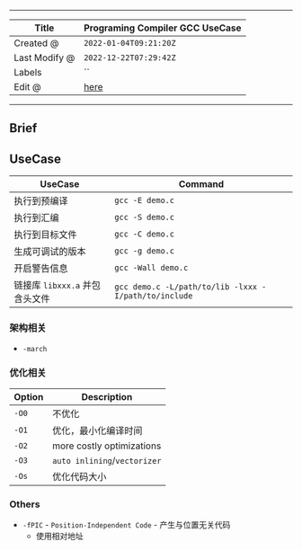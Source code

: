 -----

| Title         | Programing Compiler GCC UseCase                      |
| ------------- | ---------------------------------------------------- |
| Created @     | `2022-01-04T09:21:20Z`                               |
| Last Modify @ | `2022-12-22T07:29:42Z`                               |
| Labels        | \`\`                                                 |
| Edit @        | [here](https://github.com/junxnone/xwiki/issues/155) |

-----

## Brief

## UseCase

| UseCase               | Command                                              |
| --------------------- | ---------------------------------------------------- |
| 执行到预编译                | `gcc -E demo.c`                                      |
| 执行到汇编                 | `gcc -S demo.c`                                      |
| 执行到目标文件               | `gcc -C demo.c`                                      |
| 生成可调试的版本              | `gcc -g demo.c`                                      |
| 开启警告信息                | `gcc -Wall demo.c`                                   |
| 链接库 `libxxx.a` 并包含头文件 | `gcc demo.c -L/path/to/lib -lxxx -I/path/to/include` |

### 架构相关

  - `-march`

### 优化相关

| Option | Description                  |
| ------ | ---------------------------- |
| `-O0`  | 不优化                          |
| `-O1`  | 优化，最小化编译时间                   |
| `-O2`  | more costly optimizations    |
| `-O3`  | `auto inlining`/`vectorizer` |
| `-Os`  | 优化代码大小                       |

### Others

  - `-fPIC` - `Position-Independent Code` - 产生与位置无关代码
      - 使用相对地址

